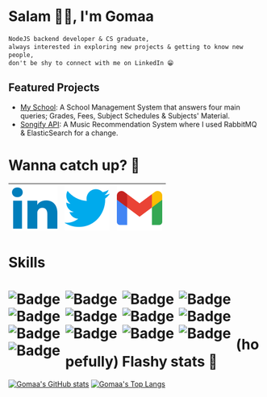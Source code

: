 <!-- V1: -->
<!-- Acknowledgement: https://github.com/DoniaEsawi/DoniaEsawi -->
<!-- Acknowledgement: https://github.com/money8203/money8203/ -->

<!-- V2: -->
<!-- Acknowledgement: ChatGPT 😁 -->
<!-- SVGs source: https://www.svgrepo.com/ -->
<!-- Note: I manually changed the width & height in each SVG -->

# Salam 👋🏻, I'm Gomaa

```
NodeJS backend developer & CS graduate,
always interested in exploring new projects & getting to know new people,
don't be shy to connect with me on LinkedIn 😁
```

## Featured Projects

- [My School](https://github.com/G0maa/my-school-server): A School Management System that answers four main queries; Grades, Fees, Subject Schedules & Subjects' Material.
- [Songify API](https://github.com/G0maa/songify-app): A Music Recommendation System where I used RabbitMQ & ElasticSearch for a change.

# Wanna catch up? 🧐

| [![LinkedIn](./images/linkedin.svg)](https://www.linkedin.com/in/gomaamohammed/) | [![LinkedIn](./images/twitter.svg)](https://twitter.com/_g0maa) | [![Gmail](./images/gmail.svg)](mailto:midomaxgomaa@gmail.com) |
| -------------------------------------------------------------------------------- | --------------------------------------------------------------- | ------------------------------------------------------------- |

# Skills

<h1  align="center">
<img alt="Badge" style="float: left; margin-right: 10px;" src="https://img.shields.io/badge/javascript-%2300ADD8.svg?style=for-the-badge&logo=javascript&logoColor=white"/>
<img alt="Badge" style="float: left; margin-right: 10px;" src="https://img.shields.io/badge/typescript-%230db7ed.svg?style=for-the-badge&logo=typescript&logoColor=white"/>
<img alt="Badge" style="float: left; margin-right: 10px;" src="https://img.shields.io/badge/nodejs-%23326ce5.svg?style=for-the-badge&logo=Node.js&logoColor=white"/>
<img alt="Badge" style="float: left; margin-right: 10px;" src="https://img.shields.io/badge/Jest-%232C5263.svg?style=for-the-badge&logo=Jest&logoColor=white"/>
<img alt="Badge" style="float: left; margin-right: 10px;" src="https://img.shields.io/badge/Sequelize-%23F05033.svg?style=for-the-badge&logo=Sequelize&logoColor=white"/>
<img alt="Badge" style="float: left; margin-right: 10px;" src="https://img.shields.io/badge/Sequelize-%2300ADD8.svg?style=for-the-badge&logo=Sequelize&logoColor=white"/>
<img alt="Badge" style="float: left; margin-right: 10px;" src="https://img.shields.io/badge/express.js-%230db7ed.svg?style=for-the-badge&logo=Express&logoColor=white"/>
<img alt="Badge" style="float: left; margin-right: 10px;" src="https://img.shields.io/badge/PostgreSQL-%232C5263.svg?style=for-the-badge&logo=PostgreSQL&logoColor=white"/>
<img alt="Badge" style="float: left; margin-right: 10px;" src="https://img.shields.io/badge/MongoDB-%23326ce5.svg?style=for-the-badge&logo=MongoDB&logoColor=white"/>
<img alt="Badge" style="float: left; margin-right: 10px;" src="https://img.shields.io/badge/Docker-%2300ADD8.svg?style=for-the-badge&logo=Docker&logoColor=white"/>
<img alt="Badge" style="float: left; margin-right: 10px;" src="https://img.shields.io/badge/GithubActions-%230db7ed.svg?style=for-the-badge&logo=GithubActions&logoColor=white"/>
<img alt="Badge" style="float: left; margin-right: 10px;" src="https://img.shields.io/badge/React-%2300ADD8.svg?style=for-the-badge&logo=React&logoColor=white"/>
<img alt="Badge" style="float: left; margin-right: 10px;" src="https://img.shields.io/badge/Redux-%232C5263.svg?style=for-the-badge&logo=Redux&logoColor=white"/>
</h1>
<br>
<br>
<br>

# (hopefully) Flashy stats 🤩

[![Gomaa's GitHub stats](https://github-readme-stats.vercel.app/api?username=G0maa&show_icons=true)](https://github.com/anuraghazra/github-readme-stats)
[![Gomaa's Top Langs](https://github-readme-stats.vercel.app/api/top-langs/?username=G0maa&layout=compact)](https://github.com/anuraghazra/github-readme-stats)
